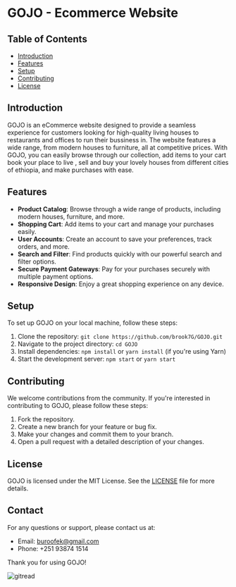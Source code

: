 # GOJO - Ecommerce Website

## Table of Contents
- [Introduction](#introduction)
- [Features](#features)
- [Setup](#setup)
- [Contributing](#contributing)
- [License](#license)

## Introduction
GOJO is an eCommerce website designed to provide a seamless experience for customers looking for high-quality living houses to restaurants and offices to run their bussiness in. The website features a wide range, from modern houses to furniture, all at competitive prices. With GOJO, you can easily browse through our collection, add items to your cart book your place to live , sell and buy your lovely houses from different cities of ethiopia, and make purchases with ease.

## Features
- **Product Catalog**: Browse through a wide range of products, including modern houses, furniture, and more.
- **Shopping Cart**: Add items to your cart and manage your purchases easily.
- **User Accounts**: Create an account to save your preferences, track orders, and more.
- **Search and Filter**: Find products quickly with our powerful search and filter options.
- **Secure Payment Gateways**: Pay for your purchases securely with multiple payment options.
- **Responsive Design**: Enjoy a great shopping experience on any device.

## Setup
To set up GOJO on your local machine, follow these steps:
1. Clone the repository: `git clone https://github.com/brook7G/GOJO.git`
2. Navigate to the project directory: `cd GOJO`
3. Install dependencies: `npm install` or `yarn install` (if you're using Yarn)
4. Start the development server: `npm start` or `yarn start`

## Contributing
We welcome contributions from the community. If you're interested in contributing to GOJO, please follow these steps:
1. Fork the repository.
2. Create a new branch for your feature or bug fix.
3. Make your changes and commit them to your branch.
4. Open a pull request with a detailed description of your changes.

## License
GOJO is licensed under the MIT License. See the [LICENSE](LICENSE) file for more details.

## Contact
For any questions or support, please contact us at:
- Email: buroofek@gmail.com
- Phone: +251 93874 1514

Thank you for using GOJO!


![gitread](https://github.com/brook7G/GOJO/assets/153283028/425ef54b-3ce3-4a71-bbdd-6c4d4bc47d2d)
